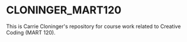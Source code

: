 # CLONINGER_MART120
This is Carrie Cloninger's repository for course work related to Creative Coding (MART 120).
